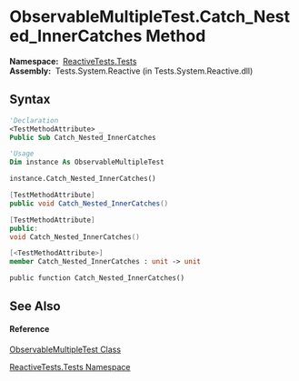 # ObservableMultipleTest.Catch\_Nested\_InnerCatches Method

**Namespace:**  [ReactiveTests.Tests](ReactiveTests.Tests\ReactiveTests.Tests.md)  
**Assembly:**  Tests.System.Reactive (in Tests.System.Reactive.dll)

## Syntax

```vb
'Declaration
<TestMethodAttribute> _
Public Sub Catch_Nested_InnerCatches
```

```vb
'Usage
Dim instance As ObservableMultipleTest

instance.Catch_Nested_InnerCatches()
```

```csharp
[TestMethodAttribute]
public void Catch_Nested_InnerCatches()
```

```c++
[TestMethodAttribute]
public:
void Catch_Nested_InnerCatches()
```

```fsharp
[<TestMethodAttribute>]
member Catch_Nested_InnerCatches : unit -> unit 
```

```jscript
public function Catch_Nested_InnerCatches()
```

## See Also

#### Reference

[ObservableMultipleTest Class](ObservableMultipleTest\ObservableMultipleTest.md)

[ReactiveTests.Tests Namespace](ReactiveTests.Tests\ReactiveTests.Tests.md)




